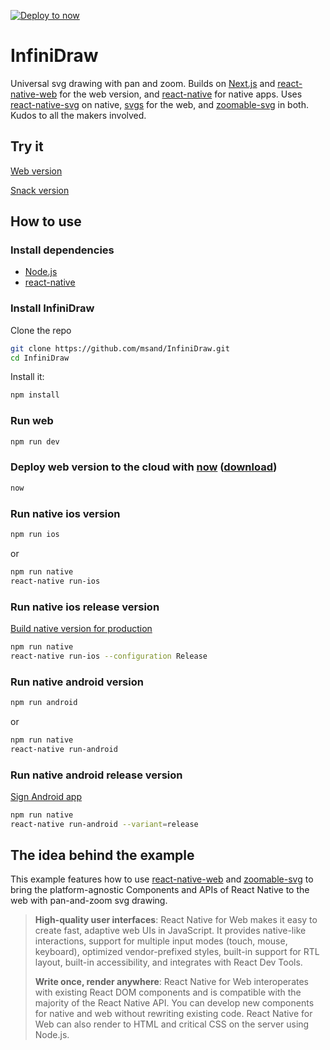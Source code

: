 [![Deploy to now](https://deploy.now.sh/static/button.svg)](https://deploy.now.sh/?repo=https://github.com/msand/InfiniDraw)

# InfiniDraw
Universal svg drawing with pan and zoom. Builds on [Next.js](https://github.com/zeit/next.js/) and [react-native-web](https://github.com/necolas/react-native-web) for the web version, and [react-native](https://github.com/facebook/react-native/) for native apps.
Uses [react-native-svg](https://github.com/react-native-community/react-native-svg/) on native, [svgs](https://github.com/godaddy/svgs) for the web, and [zoomable-svg](https://github.com/msand/zoomable-svg) in both. Kudos to all the makers involved.

## Try it

[Web version](https://infinidraw-orfportsak.now.sh)

[Snack version](https://snack.expo.io/@msand/infinidraw)

## How to use

### Install dependencies
- [Node.js](https://nodejs.org/)
- [react-native](https://facebook.github.io/react-native/docs/getting-started.html)

### Install InfiniDraw

Clone the repo

```bash
git clone https://github.com/msand/InfiniDraw.git
cd InfiniDraw
```

Install it:
```bash
npm install
```

### Run web

```bash
npm run dev
```

### Deploy web version to the cloud with [now](https://zeit.co/now) ([download](https://zeit.co/download))

```bash
now
```

### Run native ios version

```bash
npm run ios
```
or
```bash
npm run native
react-native run-ios
```

### Run native ios release version

[Build native version for production](https://facebook.github.io/react-native/docs/running-on-device.html#building-your-app-for-production)

```bash
npm run native
react-native run-ios --configuration Release
```

### Run native android version

```bash
npm run android
```
or
```bash
npm run native
react-native run-android
```

### Run native android release version

[Sign Android app](https://facebook.github.io/react-native/docs/signed-apk-android.html)

```bash
npm run native
react-native run-android --variant=release
```

## The idea behind the example

This example features how to use [react-native-web](https://github.com/necolas/react-native-web) and [zoomable-svg](https://github.com/msand/zoomable-svg) to bring the platform-agnostic Components and APIs of React Native to the web with pan-and-zoom svg drawing.

> **High-quality user interfaces**: React Native for Web makes it easy to create fast, adaptive web UIs in JavaScript. It provides native-like interactions, support for multiple input modes (touch, mouse, keyboard), optimized vendor-prefixed styles, built-in support for RTL layout, built-in accessibility, and integrates with React Dev Tools.
>
> **Write once, render anywhere**: React Native for Web interoperates with existing React DOM components and is compatible with the majority of the React Native API. You can develop new components for native and web without rewriting existing code. React Native for Web can also render to HTML and critical CSS on the server using Node.js.
